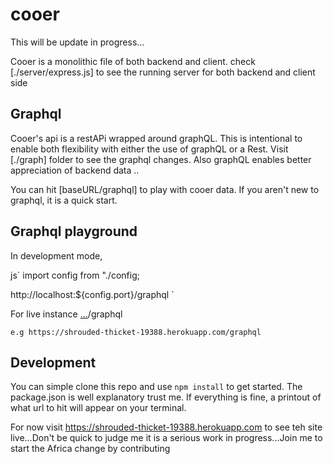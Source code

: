 # cooer

This will be update in progress...

Cooer is a monolithic file of both backend and client.
check [./server/express.js] to see the running server for both backend and client side

## Graphql
Cooer's api is a restAPi wrapped around graphQL. This is intentional to enable both flexibility with either the use of graphQL or a Rest.
Visit [./graph] folder to see the graphql changes. 
Also graphQL enables better appreciation of backend data .. 

You can hit [baseURL/graphql] to play with cooer data. If you aren't new to
graphql, it is a quick start.

## Graphql playground
In development mode, 

js`
 import config from "./config;

 http://localhost:${config.port}/graphql
`

For live instance
[...]("siteBASEURL")/graphql

`
e.g https://shrouded-thicket-19388.herokuapp.com/graphql
`

## Development
You can simple clone this repo and use `npm install` to get started. The package.json is well explanatory trust me. If everything is fine, a printout of what url to hit will appear on your terminal.

For now visit https://shrouded-thicket-19388.herokuapp.com to see teh site live...Don't be quick to judge me it is a serious work in progress...Join me to start the Africa change by contributing

